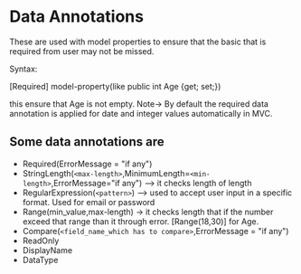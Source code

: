 ﻿# Data Annotations
These are used with model properties to ensure that the basic that is required from user may not be missed.

Syntax:

[Required]
model-property(like public int Age {get; set;})

this ensure that Age is not empty.
Note-> By default the required data annotation is applied for date and integer values automatically in MVC.

## Some data annotations are
- Required(ErrorMessage = "if any")
- StringLength(`<max-length>`,MinimumLength=`<min-length>`,ErrorMessage="if any") --> it checks length of length
- RegularExpression(`<pattern>`) --> used to accept user input in a specific format. Used for email or password
- Range(min_value,max-length) -> it checks length that if the number exceed that range than it through error. [Range(18,30)] for Age.
- Compare(`<field_name_which has to compare>`,ErrorMessage = "if any")
- ReadOnly
- DisplayName
- DataType
